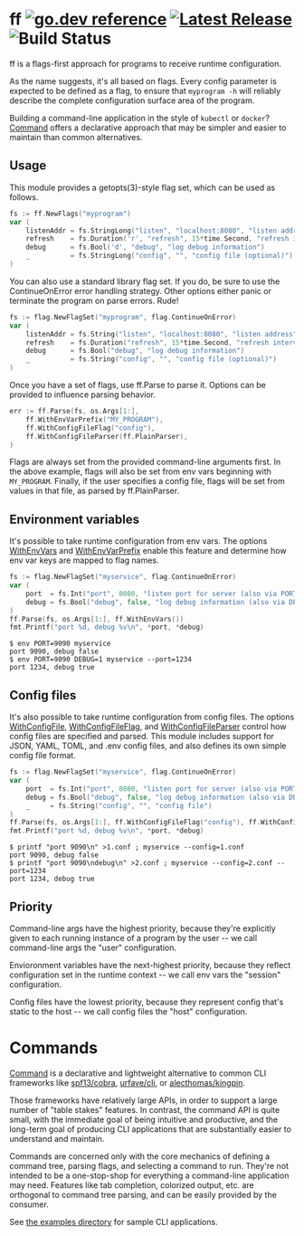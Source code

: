# ff [![go.dev reference](https://img.shields.io/badge/go.dev-reference-007d9c?logo=go&logoColor=white&style=flat-square)](https://pkg.go.dev/github.com/peterbourgon/ff/v4) [![Latest Release](https://img.shields.io/github/v/release/peterbourgon/ff?style=flat-square)](https://github.com/peterbourgon/ff/releases/latest) ![Build Status](https://github.com/peterbourgon/ff/actions/workflows/test.yaml/badge.svg?branch=main)

ff is a flags-first approach for programs to receive runtime configuration.

As the name suggests, it's all based on flags. Every config parameter is
expected to be defined as a flag, to ensure that `myprogram -h` will reliably
describe the complete configuration surface area of the program.

Building a command-line application in the style of `kubectl` or `docker`?
[Command](#command) offers a declarative approach that may be simpler and easier
to maintain than common alternatives.

## Usage

This module provides a getopts(3)-style flag set, which can be used as follows.

```go
fs := ff.NewFlags("myprogram")
var (
	listenAddr = fs.StringLong("listen", "localhost:8080", "listen address")
	refresh    = fs.Duration('r', "refresh", 15*time.Second, "refresh interval")
	debug      = fs.Bool('d', "debug", "log debug information")
	_          = fs.StringLong("config", "", "config file (optional)")
)
```

You can also use a standard library flag set. If you do, be sure to use the
ContinueOnError error handling strategy. Other options either panic or terminate
the program on parse errors. Rude!

```go
fs := flag.NewFlagSet("myprogram", flag.ContinueOnError)
var (
	listenAddr = fs.String("listen", "localhost:8080", "listen address")
	refresh    = fs.Duration("refresh", 15*time.Second, "refresh interval")
	debug      = fs.Bool("debug", "log debug information")
	_          = fs.String("config", "", "config file (optional)")
)
```

Once you have a set of flags, use ff.Parse to parse it. Options can be provided
to influence parsing behavior.

```go
err := ff.Parse(fs, os.Args[1:],
	ff.WithEnvVarPrefix("MY_PROGRAM"),
	ff.WithConfigFileFlag("config"),
	ff.WithConfigFileParser(ff.PlainParser),
)
```

Flags are always set from the provided command-line arguments first. In the
above example, flags will also be set from env vars beginning with `MY_PROGRAM`.
Finally, if the user specifies a config file, flags will be set from values in
that file, as parsed by ff.PlainParser.

## Environment variables

It's possible to take runtime configuration from env vars. The options
[WithEnvVars][withenvvars] and [WithEnvVarPrefix][withenvvarprefix] enable this
feature and determine how env var keys are mapped to flag names.

[withenvvars]: https://pkg.go.dev/github.com/peterbourgon/ff/v4#WithEnvVars
[withenvvarprefix]: https://pkg.go.dev/github.com/peterbourgon/ff/v4#WithEnvVarPrefix

```go
fs := flag.NewFlagSet("myservice", flag.ContinueOnError)
var (
	port  = fs.Int("port", 8080, "listen port for server (also via PORT)")
	debug = fs.Bool("debug", false, "log debug information (also via DEBUG)")
)
ff.Parse(fs, os.Args[1:], ff.WithEnvVars())
fmt.Printf("port %d, debug %v\n", *port, *debug)
```

```shell
$ env PORT=9090 myservice
port 9090, debug false
$ env PORT=9090 DEBUG=1 myservice --port=1234
port 1234, debug true
```

## Config files

It's also possible to take runtime configuration from config files. The options
[WithConfigFile][withconfigfile], [WithConfigFileFlag][withconfigfileflag], and
[WithConfigFileParser][withconfigfileparser] control how config files are
specified and parsed. This module includes support for JSON, YAML, TOML, and
.env config files, and also defines its own simple config file format.

[withconfigfile]: https://pkg.go.dev/github.com/peterbourgon/ff/v4#WithConfigFile
[withconfigfileflag]: https://pkg.go.dev/github.com/peterbourgon/ff/v4#WithConfigFileFlag
[withconfigfileparser]: https://pkg.go.dev/github.com/peterbourgon/ff/v4#WithConfigFileParser

```go
fs := flag.NewFlagSet("myservice", flag.ContinueOnError)
var (
	port  = fs.Int("port", 8080, "listen port for server (also via PORT)")
	debug = fs.Bool("debug", false, "log debug information (also via DEBUG)")
	_     = fs.String("config", "", "config file")
)
ff.Parse(fs, os.Args[1:], ff.WithConfigFileFlag("config"), ff.WithConfigFileParser(ff.PlainParser))
fmt.Printf("port %d, debug %v\n", *port, *debug)
```

```shell
$ printf "port 9090\n" >1.conf ; myservice --config=1.conf
port 9090, debug false
$ printf "port 9090\ndebug\n" >2.conf ; myservice --config=2.conf --port=1234
port 1234, debug true
```

## Priority

Command-line args have the highest priority, because they're explicitly given to
each running instance of a program by the user -- we call command-line args the
"user" configuration.

Envioronment variables have the next-highest priority, because they reflect
configuration set in the runtime context -- we call env vars the "session"
configuration.

Config files have the lowest priority, because they represent config that's
static to the host -- we call config files the "host" configuration.

# Commands

[Command][command] is a declarative and lightweight alternative to common CLI
frameworks like [spf13/cobra][cobra], [urfave/cli][urfave], or
[alecthomas/kingpin][kingpin].

[command]: https://pkg.go.dev/github.com/peterbourgon/ff/v4#Command
[cobra]: https://github.com/spf13/cobra
[urfave]: https://github.com/urfave/cli
[kingpin]: https://github.com/alecthomas/kingpin

Those frameworks have relatively large APIs, in order to support a large number
of "table stakes" features. In contrast, the command API is quite small, with
the immediate goal of being intuitive and productive, and the long-term goal of
producing CLI applications that are substantially easier to understand and
maintain.

Commands are concerned only with the core mechanics of defining a command tree,
parsing flags, and selecting a command to run. They're not intended to be a
one-stop-shop for everything a command-line application may need. Features like
tab completion, colorized output, etc. are orthogonal to command tree parsing,
and can be easily provided by the consumer.

See [the examples directory](examples/) for sample CLI applications.
